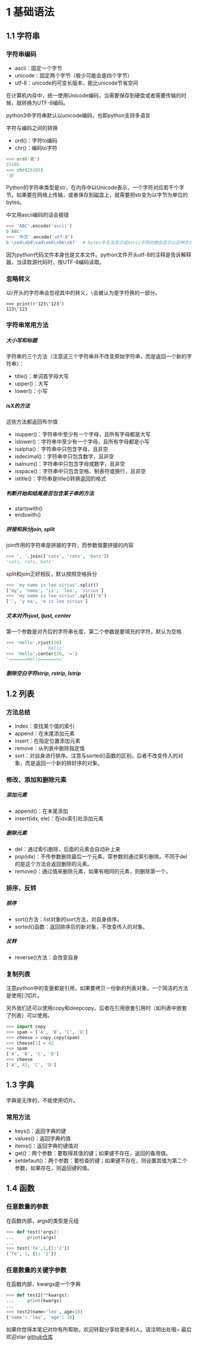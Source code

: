# 1 基础语法

## 1.1 字符串

### 字符串编码

- ascii：固定一个字节
- unicode：固定两个字节（极少可能会是四个字节）
- utf-8：unicode的可变长版本，能比unicode节省空间

在计算机内存中，统一使用Unicode编码，当需要保存到硬盘或者需要传输的时候，就转换为UTF-8编码。

python3中字符串默认以unicode编码，也即python支持多语言

字符与编码之间的转换

- ord()：字符to编码
- chr()：编码to字符

```python
>>> ord('我')
25105
>>> chr(25105)
'我'
```

Python的字符串类型是str，在内存中以Unicode表示，一个字符对应若干个字节。如果要在网络上传输，或者保存到磁盘上，就需要把str变为以字节为单位的bytes。

中文用ascii编码的话会报错

```python
>>> 'ABC'.encode('ascii')
b'ABC'
>>> '中文'.encode('utf-8')
b'\xe4\xb8\xad\xe6\x96\x87'  # bytes中无法显示成ascii字符的就会显示以这种方式显示
```

因为python代码文件本身也是文本文件。python文件开头utf-8的注释是告诉解释器，当读取源代码时，按UTF-8编码读取。

### 忽略转义

以r开头的字符串会忽视其中的转义，`\`会被认为是字符换的一部分。

```pythonthon
>>> print(r'123\'123')
123\'123
```

### 字符串常用方法

##### 大小写和标题

字符串的三个方法（注意这三个字符串并不改变原始字符串，而是返回一个新的字符串）：

- title()：单词首字母大写
- upper()：大写
- lower()：小写

##### isX的方法

这些方法都返回布尔值

- isupper()：字符串中至少有一个字母，且所有字母都是大写
- islower()：字符串中至少有一个字母，且所有字母都是小写
- isalpha()：字符串中只包含字母，且非空
- isdecimal()：字符串中只包含数字，且非空
- isalnum()：字符串中只包含字母或数字，且非空
- isspace()：字符串中只包含空格、制表符或换行，且非空
- istitle()：字符串是title()转换返回的格式

##### 判断开始和结尾是否包含某子串的方法

- startswith()
- endswith()

##### 拼接和拆分join, split

join作用的字符串是拼接的字符，而参数值要拼接的内容

```python
>>> ', '.join(['cats', 'rats', 'bats'])
'cats, rats, bats'
```

split和join正好相反，默认按照空格拆分

```python
>>> 'my name is leo sirius'.split()
['my', 'name', 'is', 'leo', 'sirius']
>>> 'my name is leo sirius'.split('m')
['', 'y na', 'e is leo sirius']
```

##### 文本对齐rjust, ljust, center

第一个参数是对齐后的字符串长度，第二个参数是要填充的字符，默认为空格

```python
>>> 'Hello'.rjust(20)
'               Hello'
>>> 'Hello'.center(20, '=')
'=======Hello========'
```

##### 删除空白字符strip, rstrip, lstrip

## 1.2 列表

### 方法总结

- index：查找某个值的索引
- append：在末尾添加元素
- insert：在指定位置添加元素
- remove：从列表中删除指定值
- sort：对自身进行排序。注意与sorted()函数的区别，后者不改变传入的对象，而是返回一个新的排好序的对象。

### 修改、添加和删除元素

##### 添加元素

- append()：在末尾添加
- insert(idx, ele)：在idx索引处添加元素

##### 删除元素

- del：通过索引删除，后面的元素会自动补上来
- pop(idx)：不传参数删除最后一个元素，穿参数则通过索引删除。不同于del的是这个方法会返回删除的元素。
- remove()：通过值来删除元素，如果有相同的元素，则删除第一个。

### 排序、反转

##### 排序

- sort()方法：list对象的sort方法，对自身排序。
- sorted()函数：返回排序后的新对象，不改变传入的对象。

##### 反转

- reverse()方法：会改变自身

### 复制列表

注意python中的变量都是引用，如果要拷贝一份新的列表对象，一个简洁的方法是使用[:]切片。

另外我们还可以使用copy和deepcopy。后者在引用嵌套引用时（如列表中嵌套了列表）可以使用。

```python
>>> import copy
>>> spam = ['A', 'B', 'C', 'D']
>>> cheese = copy.copy(spam)
>>> cheese[1] = 42
>>> spam
['A', 'B', 'C', 'D']
>>> cheese
['A', 42, 'C', 'D']
```

## 1.3 字典

字典是无序的，不能使用切片。

### 常用方法

- keys()：返回字典的键
- values()：返回字典的值
- items()：返回字典的键值对
- get()：两个参数：要取得其值的键；如果键不存在，返回的备用值。
- setdefault()：两个参数：要检查的键；如果键不存在，则设置其值为第二个参数，如果存在，则返回键的值。

## 1.4 函数

### 任意数量的参数

在函数内部，args的类型是元组

```python
>>> def test(*args):
...     print(args)
... 
>>> test('fe',1,{1:'2'})
('fe', 1, {1: '2'})
```

### 任意数量的关键字参数

在函数内部，kwargs是一个字典

```python
>>> def test2(**kwargs):
...     print(kwargs)
... 
>>> test2(name='leo', age=18)
{'name': 'leo', 'age': 18}
```

如果你觉得本笔记对你有所帮助，欢迎转载分享给更多的人。请注明出处哦~
最后欢迎star [github仓库](https://github.com/LeoSirius/notes)

